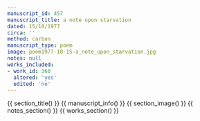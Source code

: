 ```yaml
---
manuscript_id: 457
manuscript_title: a note upon starvation
dated: 15/10/1977
circa: ''
method: carbon
manuscript_type: poem
image: poem1977-10-15-a_note_upon_starvation.jpg
notes: null
works_included:
- work_id: 360
  altered: 'yes'
  edited: 'no'
---
```


{{ section_title() }}
{{ manuscript_info() }}
{{ section_image() }}
{{ notes_section() }}
{{ works_section() }}
